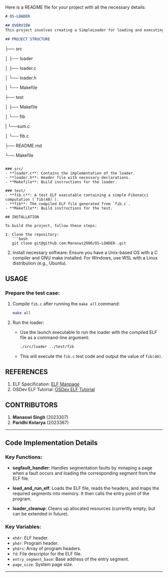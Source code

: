 Here is a README file for your project with all the necessary details:

```markdown
# OS-LOADER

## OVERVIEW
This project involves creating a SimpleLoader for loading and executing ELF 32-bit executables in plain C. The loader is implemented from scratch without using any external library APIs for manipulating ELF files. It handles segment loading, memory management, and segmentation faults.

## PROJECT STRUCTURE

```
├── src

│      ├── loader

│      ├── loader.c

│      └── loader.h

│      └── Makefile

├── test

│      ├── Makefile

│      └── fib

|      └──sum.c

│      └── fib.c

├── README.md

└── Makefile
```

### src/
- **loader.c**: Contains the implementation of the loader.
- **loader.h**: Header file with necessary declarations.
- **Makefile**: Build instructions for the loader.
  
### test/
- **fib.c**: A test ELF executable containing a simple Fibonacci computation (`fib(40)`).
- **fib**: The compiled ELF file generated from `fib.c`.
- **Makefile**: Build instructions for the test.

## INSTALLATION

To build the project, follow these steps:

1. Clone the repository:
   ```bash
   git clone git@github.com:Manaswi2006/OS-LOADER-.git
   ```

2. Install necessary software:
   Ensure you have a Unix-based OS with a C compiler and GNU make installed. For Windows, use WSL with a Linux distribution (e.g., Ubuntu).

## USAGE

### Prepare the test case:
1. Compile `fib.c` after running the `make all` command:
   ```bash
   make all
   ```

2. Run the loader:
   - Use the launch executable to run the loader with the compiled ELF file as a command-line argument:
     ```bash
     ./src/loader ../test/fib
     ```
   - This will execute the `fib.c` test code and output the value of `fib(40)`.

## REFERENCES

1. ELF Specification: [ELF Manpage](https://man7.org/linux/man-pages/man5/elf.5.html)
2. OSDev ELF Tutorial: [OSDev ELF Tutorial](https://wiki.osdev.org/ELF_Tutorial)

## CONTRIBUTORS
1. **Manaswi Singh** (2023307)
2. **Paridhi Kotarya** (2023367)

---

## Code Implementation Details

### Key Functions:

- **segfault_handler**: Handles segmentation faults by mmaping a page when a fault occurs and loading the corresponding segment from the ELF file.
  
- **load_and_run_elf**: Loads the ELF file, reads the headers, and maps the required segments into memory. It then calls the entry point of the program.

- **loader_cleanup**: Cleans up allocated resources (currently empty, but can be extended in future).

### Key Variables:
- `ehdr`: ELF header.
- `phdr`: Program header.
- `phdrs`: Array of program headers.
- `fd`: File descriptor for the ELF file.
- `entry_segment_base`: Base address of the entry segment.
- `page_size`: System page size.
  
---
 
